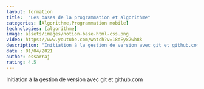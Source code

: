 ```yaml
---
layout: formation
title:  "Les bases de la programmation et algorithme"
categories: [Algorithme,Programmation mobile] 
technologies: [algorithme]
image: assets/images/notion-base-html-css.png
video: https://www.youtube.com/watch?v=18dEyx7wh8k
description: "Initiation à la gestion de version avec git et github.com."
date : 01/04/2021
author: essarraj
rating: 4.5
---
```


Initiation à la gestion de version avec git et github.com

